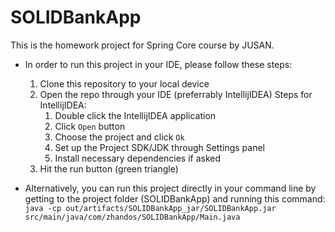 # SOLIDBankApp
This is the homework project for Spring Core course by JUSAN.
* In order to run this project in your IDE, please follow these steps:
   1. Clone this repository to your local device
   2. Open the repo through your IDE (preferrably IntellijIDEA)
      Steps for IntellijIDEA:
      1. Double click the IntellijIDEA application
      2. Click `Open` button
      3. Choose the project and click `Ok`
      4. Set up the Project SDK/JDK through Settings panel
      5. Install necessary dependencies if asked
   3. Hit the run button (green triangle)

* Alternatively, you can run this project directly in your command line by getting to the project folder (SOLIDBankApp) and running this command:
  ```java -cp out/artifacts/SOLIDBankApp_jar/SOLIDBankApp.jar src/main/java/com/zhandos/SOLIDBankApp/Main.java```
